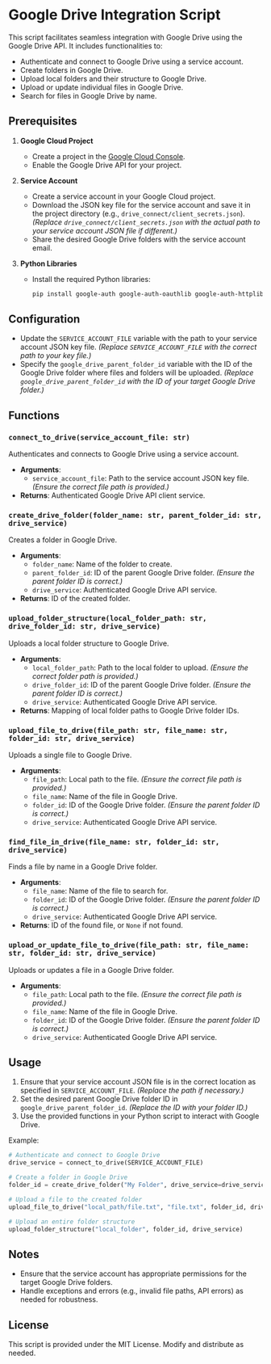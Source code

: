 # Google Drive Integration Script

This script facilitates seamless integration with Google Drive using the Google Drive API. It includes functionalities to:

- Authenticate and connect to Google Drive using a service account.
- Create folders in Google Drive.
- Upload local folders and their structure to Google Drive.
- Upload or update individual files in Google Drive.
- Search for files in Google Drive by name.

## Prerequisites

1. **Google Cloud Project**
   - Create a project in the [Google Cloud Console](https://console.cloud.google.com/).
   - Enable the Google Drive API for your project.

2. **Service Account**
   - Create a service account in your Google Cloud project.
   - Download the JSON key file for the service account and save it in the project directory (e.g., `drive_connect/client_secrets.json`). *(Replace `drive_connect/client_secrets.json` with the actual path to your service account JSON file if different.)*
   - Share the desired Google Drive folders with the service account email.

3. **Python Libraries**
   - Install the required Python libraries:
     ```bash
     pip install google-auth google-auth-oauthlib google-auth-httplib2 google-api-python-client
     ```

## Configuration

- Update the `SERVICE_ACCOUNT_FILE` variable with the path to your service account JSON key file. *(Replace `SERVICE_ACCOUNT_FILE` with the correct path to your key file.)*
- Specify the `google_drive_parent_folder_id` variable with the ID of the Google Drive folder where files and folders will be uploaded. *(Replace `google_drive_parent_folder_id` with the ID of your target Google Drive folder.)*

## Functions

### `connect_to_drive(service_account_file: str)`

Authenticates and connects to Google Drive using a service account.

- **Arguments**:
  - `service_account_file`: Path to the service account JSON key file. *(Ensure the correct file path is provided.)*
- **Returns**: Authenticated Google Drive API client service.

### `create_drive_folder(folder_name: str, parent_folder_id: str, drive_service)`

Creates a folder in Google Drive.

- **Arguments**:
  - `folder_name`: Name of the folder to create.
  - `parent_folder_id`: ID of the parent Google Drive folder. *(Ensure the parent folder ID is correct.)*
  - `drive_service`: Authenticated Google Drive API service.
- **Returns**: ID of the created folder.

### `upload_folder_structure(local_folder_path: str, drive_folder_id: str, drive_service)`

Uploads a local folder structure to Google Drive.

- **Arguments**:
  - `local_folder_path`: Path to the local folder to upload. *(Ensure the correct folder path is provided.)*
  - `drive_folder_id`: ID of the parent Google Drive folder. *(Ensure the parent folder ID is correct.)*
  - `drive_service`: Authenticated Google Drive API service.
- **Returns**: Mapping of local folder paths to Google Drive folder IDs.

### `upload_file_to_drive(file_path: str, file_name: str, folder_id: str, drive_service)`

Uploads a single file to Google Drive.

- **Arguments**:
  - `file_path`: Local path to the file. *(Ensure the correct file path is provided.)*
  - `file_name`: Name of the file in Google Drive.
  - `folder_id`: ID of the Google Drive folder. *(Ensure the parent folder ID is correct.)*
  - `drive_service`: Authenticated Google Drive API service.

### `find_file_in_drive(file_name: str, folder_id: str, drive_service)`

Finds a file by name in a Google Drive folder.

- **Arguments**:
  - `file_name`: Name of the file to search for.
  - `folder_id`: ID of the Google Drive folder. *(Ensure the parent folder ID is correct.)*
  - `drive_service`: Authenticated Google Drive API service.
- **Returns**: ID of the found file, or `None` if not found.

### `upload_or_update_file_to_drive(file_path: str, file_name: str, folder_id: str, drive_service)`

Uploads or updates a file in a Google Drive folder.

- **Arguments**:
  - `file_path`: Local path to the file. *(Ensure the correct file path is provided.)*
  - `file_name`: Name of the file in Google Drive.
  - `folder_id`: ID of the Google Drive folder. *(Ensure the parent folder ID is correct.)*
  - `drive_service`: Authenticated Google Drive API service.

## Usage

1. Ensure that your service account JSON file is in the correct location as specified in `SERVICE_ACCOUNT_FILE`. *(Replace the path if necessary.)*
2. Set the desired parent Google Drive folder ID in `google_drive_parent_folder_id`. *(Replace the ID with your folder ID.)*
3. Use the provided functions in your Python script to interact with Google Drive.

Example:
```python
# Authenticate and connect to Google Drive
drive_service = connect_to_drive(SERVICE_ACCOUNT_FILE)

# Create a folder in Google Drive
folder_id = create_drive_folder("My Folder", drive_service=drive_service)

# Upload a file to the created folder
upload_file_to_drive("local_path/file.txt", "file.txt", folder_id, drive_service)

# Upload an entire folder structure
upload_folder_structure("local_folder", folder_id, drive_service)
```

## Notes

- Ensure that the service account has appropriate permissions for the target Google Drive folders.
- Handle exceptions and errors (e.g., invalid file paths, API errors) as needed for robustness.

## License

This script is provided under the MIT License. Modify and distribute as needed.

